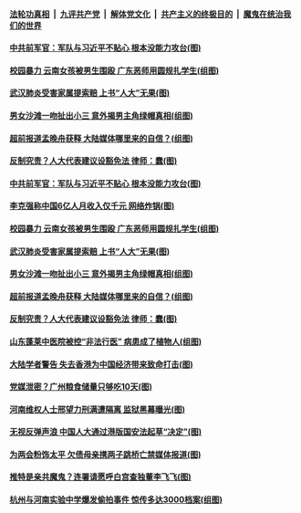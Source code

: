 ####  [法轮功真相](../../../../basic/blob/master/README.md?t=05300730) &nbsp;|&nbsp; [九评共产党](../../../../9ping.md/blob/master/README.md?t=05300730) &nbsp;|&nbsp; [解体党文化](../../../../jtdwh.md/blob/master/README.md?t=05300730)  &nbsp;|&nbsp; [共产主义的终极目的](../../../../gczydzjmd.md/blob/master/README.md?t=05300730) &nbsp;|&nbsp; [魔鬼在统治我们的世界](../../../../mgztzwmdsj.md/blob/master/README.md?t=05300730) 

#### [中共前军官：军队与习近平不贴心 根本没能力攻台(图)](../pages/p1/934859.md?t=05300730) 

#### [校园暴力 云南女孩被男生围殴 广东恶师用圆规扎学生(组图)](../pages/p1/934852.md?t=05300730) 

#### [武汉肺炎受害家属提索赔 上书“人大”无果(图)](../pages/p1/934821.md?t=05300730) 

#### [男女沙滩一吻扯出小三 意外揭男主角绿帽真相(组图)](../pages/p1/934820.md?t=05300730) 

#### [超前报道孟晚舟获释 大陆媒体哪里来的自信？(组图)](../pages/p1/934785.md?t=05300730) 

#### [反制究责？人大代表建议设豁免法 律师：蠢(图)](../pages/p1/934781.md?t=05300730) 

#### [中共前军官：军队与习近平不贴心 根本没能力攻台(图)](../pages/p1/934859.md?t=05300730) 

#### [李克强称中国6亿人月收入仅千元 网络炸锅(图)](../pages/p1/934862.md?t=05300730) 




#### [校园暴力 云南女孩被男生围殴 广东恶师用圆规扎学生(组图)](../pages/p1/934852.md?t=05300730) 

#### [武汉肺炎受害家属提索赔 上书“人大”无果(图)](../pages/p1/934821.md?t=05300730) 

#### [男女沙滩一吻扯出小三 意外揭男主角绿帽真相(组图)](../pages/p1/934820.md?t=05300730) 

#### [超前报道孟晚舟获释 大陆媒体哪里来的自信？(组图)](../pages/p1/934785.md?t=05300730) 

#### [反制究责？人大代表建议设豁免法 律师：蠢(图)](../pages/p1/934781.md?t=05300730) 

#### [山东蓬莱中医院被控“非法行医” 病患成了植物人(组图)](../pages/p1/934757.md?t=05300730) 


#### [大陆学者警告 失去香港为中国经济带来致命打击(图)](../pages/p1/934758.md?t=05300730) 

#### [党媒泄密？广州粮食储量只够吃10天(图)](../pages/p1/934748.md?t=05300730) 


#### [河南维权人士邢望力刑满遭隔离 监狱黑幕曝光(图)](../pages/p1/934738.md?t=05300730) 

#### [无视反弹声浪 中国人大通过港版国安法起草“决定”(图)](../pages/p1/934730.md?t=05300730) 

#### [为两会粉饰太平 欠债母亲携两子跳桥亡禁媒体报道(图)](../pages/p1/934722.md?t=05300730) 

#### [推特是亲共魔鬼？连署请愿呼白宫查独董李飞飞(图)](../pages/p1/934678.md?t=05300730) 

#### [杭州与河南实验中学爆发偷拍事件 惊传多达3000档案(组图)](../pages/p1/934663.md?t=05300730) 

